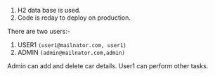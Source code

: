 1. H2 data base is used.
2. Code is reday to deploy on production.

There are two users:-
1. USER1 `(user1@mailnator.com, user1)`
2. ADMIN `(admin@mailnator.com,admin)`

Admin can add and delete car details.
User1 can perform other tasks.
